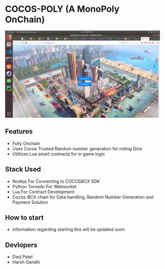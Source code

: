 # COCOS-POLY (A MonoPoly OnChain)

![alt text](https://raw.githubusercontent.com/harshu4/COCOS-POLY/master/game-preview/0.png)


## Features

- Fully Onchain
- Uses Cocos Trusted Random number generation for rolling Dice
- Utillizes Lua smart contracts for in game logic

## Stack Used 

- Nodejs For Connecting to COCOSBCX SDK
- Python Tornado For Websocket 
- Lua For Contract Development
- Cocos-BCX chain for Data handling, Random Number Generation and Payment Solution

## How to start
- Information regarding starting this will be updated soon



## Devlopers
- Dwij Patel
- Harsh Gandhi
